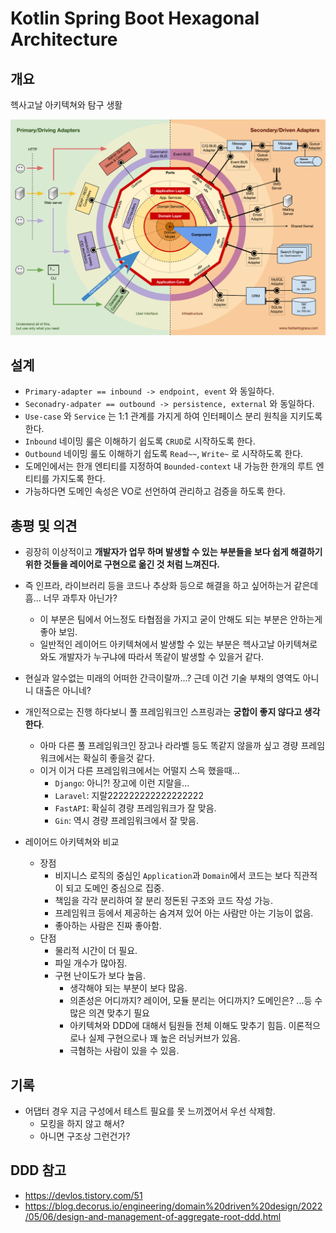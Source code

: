 # Kotlin Spring Boot Hexagonal Architecture

## 개요

헥사고날 아키텍쳐와 탐구 생활

![hexagonal-architecture.png](doc/.image/hexagonal-architecture.png)

## 설계

* `Primary-adapter == inbound -> endpoint, event` 와 동일하다.
* `Seconadry-adpater == outbound -> persistence, external` 와 동일하다.
* `Use-case` 와 `Service` 는 1:1 관계를 가지게 하여 인터페이스 분리 원칙을 지키도록 한다.
* `Inbound` 네이밍 룰은 이해하기 쉽도록 `CRUD`로 시작하도록 한다.
* `Outbound` 네이밍 룰도 이해하기 쉽도록 `Read~~`, `Write~` 로 시작하도록 한다.
* 도메인에서는 한개 엔티티를 지정하여 `Bounded-context` 내 가능한 한개의 루트 엔티티를 가지도록 한다.
* 가능하다면 도메인 속성은 VO로 선언하여 관리하고 검증을 하도록 한다.

## 총평 및 의견

* 굉장히 이상적이고 **개발자가 업무 하며 발생할 수 있는 부분들을 보다 쉽게 해결하기 위한 것들을 레이어로 구현으로 옮긴 것 처럼 느껴진다.**
* 즉 인프라, 라이브러리 등을 코드나 추상화 등으로 해결을 하고 싶어하는거 같은데 흠... 너무 과투자 아닌가?
    * 이 부분은 팀에서 어느정도 타협점을 가지고 굳이 안해도 되는 부분은 안하는게 좋아 보임.
    * 일반적인 레이어드 아키텍쳐에서 발생할 수 있는 부분은 헥사고날 아키텍쳐로 와도 개발자가 누구냐에 따라서 똑같이 발생할 수 있을거 같다.
* 현실과 알수없는 미래의 어떠한 간극이랄까...? 근데 이건 기술 부채의 영역도 아니니 대출은 아니네?
* 개인적으로는 진행 하다보니 풀 프레임워크인 스프링과는 **궁합이 좋지 않다고 생각한다**.
    * 아마 다른 풀 프레임워크인 장고나 라라벨 등도 똑같지 않을까 싶고 경량 프레임워크에서는 확실히 좋을것 같다.
    * 이거 이거 다른 프레임워크에서는 어떨지 스윽 했을때...
        * `Django`: 아니?! 장고에 이런 지랄을...
        * `Laravel`: 지랄222222222222222222
        * `FastAPI`: 확실히 경량 프레임워크가 잘 맞음.
        * `Gin`: 역시 경량 프레임워크에서 잘 맞음.

* 레이어드 아키텍쳐와 비교
    * 장점
        * 비지니스 로직의 중심인 `Application`과 `Domain`에서 코드는 보다 직관적이 되고 도메인 중심으로 집중.
        * 책임을 각각 분리하여 잘 분리 정돈된 구조와 코드 작성 가능.
        * 프레임워크 등에서 제공하는 숨겨져 있어 아는 사람만 아는 기능이 없음.
        * 좋아하는 사람은 진짜 좋아함.
    * 단점
        * 물리적 시간이 더 필요.
        * 파일 개수가 많아짐.
        * 구현 난이도가 보다 높음.
            * 생각해야 되는 부분이 보다 많음.
            * 의존성은 어디까지? 레이어, 모듈 분리는 어디까지? 도메인은? ...등 수많은 의견 맞추기 필요
            * 아키텍쳐와 DDD에 대해서 팀원들 전체 이해도 맞추기 힘듬. 이론적으로나 실제 구현으로나 꽤 높은 러닝커브가 있음.
            * 극혐하는 사람이 있을 수 있음.

## 기록

* 어댑터 경우 지금 구성에서 테스트 필요를 못 느끼겠어서 우선 삭제함.
    * 모킹을 하지 않고 해서?
    * 아니면 구조상 그런건가?

## DDD 참고

* https://devlos.tistory.com/51
* https://blog.decorus.io/engineering/domain%20driven%20design/2022/05/06/design-and-management-of-aggregate-root-ddd.html